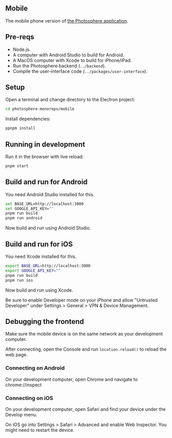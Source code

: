 ## Mobile

The mobile phone version of [the Photosphere application](https://rapidfullstackdevelopment.com/example-application).

## Pre-reqs

- Node.js.
- A computer with Android Studio to build for Android.
- A MacOS computer with Xcode to build for iPhone/iPad. 
- Run the Photosphere backend (`../backend`).
- Compile the user-interface code (`../packages/user-interface`).

## Setup

Open a terminal and change directory to the Electron project:

```bash
cd photosphere-monorepo/mobile
```

Install dependencies:

```bash
ppnpm install
```

## Running in development

Run it in the browser with live reload:

```bash
pnpm start
```

## Build and run for Android

You need Android Studio installed for this.

```bash 
set BASE_URL=http://localhost:3000
set GOOGLE_API_KEY=""
pnpm run build 
pnpm run android
```

Now build and run using Android Studio.

## Build and run for iOS

You need Xcode installed for this.

```bash 
export BASE_URL=http://localhost:3000
export GOOGLE_API_KEY=""
pnpm run build
pnpm run ios 
```

Now build and run using Xcode.

Be sure to enable Developer mode on your iPhone and allow "Untrusted Developer" under Settings > General > VPN & Device Management.

## Debugging the frontend

Make sure the mobile device is on the same network as your development computer.

After connecting, open the Console and run `location.reload()` to reload the web page.

### Connecting on Android

On your development computer, open Chrome and navigate to chrome://inspect 

### Connecting on iOS

On your development computer, open Safari and find your device under the Develop menu.

On iOS go into Settings > Safari > Advanced and enable Web Inspector. You might need to restart the device.
